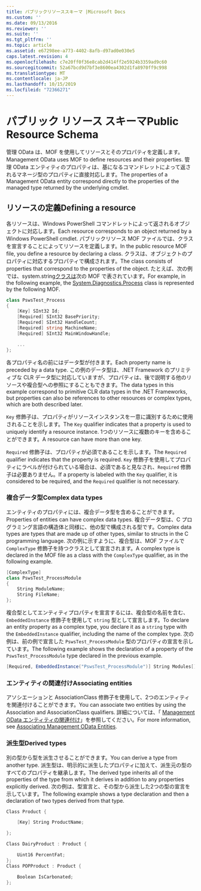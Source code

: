 ```yaml
---
title: パブリックリソーススキーマ |Microsoft Docs
ms.custom: ''
ms.date: 09/13/2016
ms.reviewer: ''
ms.suite: ''
ms.tgt_pltfrm: ''
ms.topic: article
ms.assetid: e67298ee-a773-4402-8afb-d97ad0e030e5
caps.latest.revision: 4
ms.openlocfilehash: c7e20ff0f36e8cab2d414ff2e5924b3359ad9c60
ms.sourcegitcommit: 52a67bcd9d7bf3e8600ea4302d1fa8970ff9c998
ms.translationtype: MT
ms.contentlocale: ja-JP
ms.lasthandoff: 10/15/2019
ms.locfileid: "72366271"
---
```

# <a name="public-resource-schema"></a><span data-ttu-id="e0999-102">パブリック リソース スキーマ</span><span class="sxs-lookup"><span data-stu-id="e0999-102">Public Resource Schema</span></span>

<span data-ttu-id="e0999-103">管理 OData は、MOF を使用してリソースとそのプロパティを定義します。</span><span class="sxs-lookup"><span data-stu-id="e0999-103">Management OData uses MOF to define resources and their properties.</span></span> <span data-ttu-id="e0999-104">管理 OData エンティティのプロパティは、基になるコマンドレットによって返されるマネージ型のプロパティに直接対応します。</span><span class="sxs-lookup"><span data-stu-id="e0999-104">The properties of a Management OData entity correspond directly to the properties of the managed type returned by the underlying cmdlet.</span></span>

## <a name="defining-a-resource"></a><span data-ttu-id="e0999-105">リソースの定義</span><span class="sxs-lookup"><span data-stu-id="e0999-105">Defining a resource</span></span>

<span data-ttu-id="e0999-106">各リソースは、Windows PowerShell コマンドレットによって返されるオブジェクトに対応します。</span><span class="sxs-lookup"><span data-stu-id="e0999-106">Each resource corresponds to an object returned by a Windows PowerShell cmdlet.</span></span> <span data-ttu-id="e0999-107">パブリックリソース MOF ファイルでは、クラスを宣言することによってリソースを定義します。</span><span class="sxs-lookup"><span data-stu-id="e0999-107">In the public resource MOF file, you define a resource by declaring a class.</span></span> <span data-ttu-id="e0999-108">クラスは、オブジェクトのプロパティに対応するプロパティで構成されます。</span><span class="sxs-lookup"><span data-stu-id="e0999-108">The class consists of properties that correspond to the properties of the object.</span></span> <span data-ttu-id="e0999-109">たとえば、次の例では、system.string[クラスは](/dotnet/api/System.Diagnostics.Process)次の MOF で表されています。</span><span class="sxs-lookup"><span data-stu-id="e0999-109">For example, in the following example, the [System.Diagnostics.Process](/dotnet/api/System.Diagnostics.Process) class is represented by the following MOF.</span></span>

```csharp
class PswsTest_Process
{
    [Key] SInt32 Id;
    [Required] SInt32 BasePriority;
    [Required] SInt32 HandleCount;
    [Required] string MachineName;
    [Required] SInt32 MainWindowHandle;

    ...
};
```

<span data-ttu-id="e0999-110">各プロパティ名の前にはデータ型が付きます。</span><span class="sxs-lookup"><span data-stu-id="e0999-110">Each property name is preceded by a data type.</span></span> <span data-ttu-id="e0999-111">この例のデータ型は、.NET Framework のプリミティブな CLR データ型に対応していますが、プロパティは、後で説明する他のリソースや複合型への参照にすることもできます。</span><span class="sxs-lookup"><span data-stu-id="e0999-111">The data types in this example correspond to primitive CLR data types in the .NET Frameworks, but properties can also be references to other resources or complex types, which are both described later.</span></span>

<span data-ttu-id="e0999-112">`Key` 修飾子は、プロパティがリソースインスタンスを一意に識別するために使用されることを示します。</span><span class="sxs-lookup"><span data-stu-id="e0999-112">The `Key` qualifier indicates that a property is used to uniquely identify a resource instance.</span></span> <span data-ttu-id="e0999-113">1つのリソースに複数のキーを含めることができます。</span><span class="sxs-lookup"><span data-stu-id="e0999-113">A resource can have more than one key.</span></span>

<span data-ttu-id="e0999-114">`Required` 修飾子は、プロパティが必須であることを示します。</span><span class="sxs-lookup"><span data-stu-id="e0999-114">The `Required` qualifier indicates that the property is required.</span></span> <span data-ttu-id="e0999-115">`Key` 修飾子を使用してプロパティにラベルが付けられている場合は、必須であると見なされ、`Required` 修飾子は必要ありません。</span><span class="sxs-lookup"><span data-stu-id="e0999-115">If a property is labeled with the `Key` qualifier, it is considered to be required, and the `Required` qualifier is not necessary.</span></span>

### <a name="complex-data-types"></a><span data-ttu-id="e0999-116">複合データ型</span><span class="sxs-lookup"><span data-stu-id="e0999-116">Complex data types</span></span>

<span data-ttu-id="e0999-117">エンティティのプロパティには、複合データ型を含めることができます。</span><span class="sxs-lookup"><span data-stu-id="e0999-117">Properties of entities can have complex data types.</span></span> <span data-ttu-id="e0999-118">複合データ型は、C プログラミング言語の構造体と同様に、他の型で構成される型です。</span><span class="sxs-lookup"><span data-stu-id="e0999-118">Complex data types are types that are made up of other types, similar to structs in the C programming language.</span></span> <span data-ttu-id="e0999-119">次の例に示すように、複合型は、MOF ファイルで `ComplexType` 修飾子を持つクラスとして宣言されます。</span><span class="sxs-lookup"><span data-stu-id="e0999-119">A complex type is declared in the MOF file as a class with the `ComplexType` qualifier, as in the following example.</span></span>

```csharp
[ComplexType]
class PswsTest_ProcessModule
{
    String ModuleName;
    String FileName;
};
```

<span data-ttu-id="e0999-120">複合型としてエンティティプロパティを宣言するには、複合型の名前を含む、`EmbeddedInstance` 修飾子を使用して `string` 型として宣言します。</span><span class="sxs-lookup"><span data-stu-id="e0999-120">To declare an entity property as a complex type, you declare it as a `string` type with the `EmbeddedInstance` qualifier, including the name of the complex type.</span></span> <span data-ttu-id="e0999-121">次の例は、前の例で宣言した `PswsTest_ProcessModule` 型のプロパティの宣言を示しています。</span><span class="sxs-lookup"><span data-stu-id="e0999-121">The following example shows the declaration of a property of the `PswsTest_ProcessModule` type declared in the previous example.</span></span>

```csharp
[Required, EmbeddedInstance("PswsTest_ProcessModule")] String Modules[];
```

### <a name="associating-entities"></a><span data-ttu-id="e0999-122">エンティティの関連付け</span><span class="sxs-lookup"><span data-stu-id="e0999-122">Associating entities</span></span>

<span data-ttu-id="e0999-123">アソシエーションと AssociationClass 修飾子を使用して、2つのエンティティを関連付けることができます。</span><span class="sxs-lookup"><span data-stu-id="e0999-123">You can associate two entities by using the Association and AssociationClass qualifiers.</span></span> <span data-ttu-id="e0999-124">詳細については、「 [Management OData エンティティの関連付け](./associating-management-odata-entities.md)」を参照してください。</span><span class="sxs-lookup"><span data-stu-id="e0999-124">For more information, see [Associating Management OData Entities](./associating-management-odata-entities.md).</span></span>

### <a name="derived-types"></a><span data-ttu-id="e0999-125">派生型</span><span class="sxs-lookup"><span data-stu-id="e0999-125">Derived types</span></span>

<span data-ttu-id="e0999-126">別の型から型を派生させることができます。</span><span class="sxs-lookup"><span data-stu-id="e0999-126">You can derive a type from another type.</span></span> <span data-ttu-id="e0999-127">派生型は、明示的に派生したプロパティに加えて、派生元の型のすべてのプロパティを継承します。</span><span class="sxs-lookup"><span data-stu-id="e0999-127">The derived type inherits all of the properties of the type from which it derives in addition to any properties explicitly derived.</span></span> <span data-ttu-id="e0999-128">次の例は、型宣言と、その型から派生した2つの型の宣言を示しています。</span><span class="sxs-lookup"><span data-stu-id="e0999-128">The following example shows a type declaration and then a declaration of two types derived from that type.</span></span>

```csharp
Class Product {

    [Key] String ProductName;

};

Class DairyProduct : Product {

    Uint16 PercentFat;
};
Class POPProduct : Product {

    Boolean IsCarbonated;
};
```